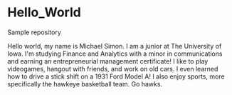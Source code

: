 # Hello_World
Sample repository


Hello world, my name is Michael Simon. I am a junior at The University of Iowa. I'm studying Finance and Analytics with a minor in communications and earning an entrepreneurial management certificate! I like to play videogames, hangout with friends, and work on old cars. I even learned how to drive a stick shift on a 1931 Ford Model A! I also enjoy sports, more specifically the hawkeye basketball team. Go hawks.
